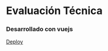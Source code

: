 # Evaluación Técnica

### Desarrollado con vuejs

[Deploy](https://prueba-tecnica-amse.netlify.app/)
